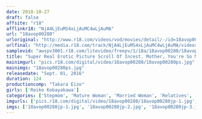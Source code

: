 ```yaml
---
date: 2018-10-27
draft: false
affsite: "r18"
afflinkr18: "NjA4LjEuMS4xLjAuMC4wLjAuMA"
url: "18avop00280"
urloriginal: "http://www.r18.com/videos/vod/movies/detail/-/id=18avop00280"
urlfinal: "http://media.r18.com/track/NjA4LjEuMS4xLjAuMC4wLjAuMA/videos/vod/movies/detail/-/id=18avop00280"
samplevid: "awspv3001.r18.com/litevideo/freepv/1/18a/18avop00280/18avop00280_dmb_w.mp4"
title: "Super Real Erotic Picture Scroll Of Incest. Mother, You're So Much Better Than My Wife... Reiko Kobayakawa"
mainimgurl: "pics.r18.com/digital/video/18avop00280/18avop00280ps.jpg"
mainimgs: "18avop00280ps.jpg"
releasedate: "Sept. 01, 2016"
duration: 124
productioncomp: "Takara Eizo"
girls: ['Reiko Kobayakawa']
categories: ['Stepmom', 'Mature Woman', 'Married Woman', 'Relatives', 'Featured Actress', 'Cheating Wife', 'Hi-Def', 'AV OPEN 2016 Wives & Mature Women Division']
imgurls: ['pics.r18.com/digital/video/18avop00280/18avop00280jp-1.jpg', 'pics.r18.com/digital/video/18avop00280/18avop00280jp-2.jpg', 'pics.r18.com/digital/video/18avop00280/18avop00280jp-3.jpg', 'pics.r18.com/digital/video/18avop00280/18avop00280jp-4.jpg', 'pics.r18.com/digital/video/18avop00280/18avop00280jp-5.jpg', 'pics.r18.com/digital/video/18avop00280/18avop00280jp-6.jpg', 'pics.r18.com/digital/video/18avop00280/18avop00280jp-7.jpg', 'pics.r18.com/digital/video/18avop00280/18avop00280jp-8.jpg', 'pics.r18.com/digital/video/18avop00280/18avop00280jp-9.jpg', 'pics.r18.com/digital/video/18avop00280/18avop00280jp-10.jpg', 'pics.r18.com/digital/video/18avop00280/18avop00280jp-11.jpg', 'pics.r18.com/digital/video/18avop00280/18avop00280jp-12.jpg', 'pics.r18.com/digital/video/18avop00280/18avop00280jp-13.jpg', 'pics.r18.com/digital/video/18avop00280/18avop00280jp-14.jpg', 'pics.r18.com/digital/video/18avop00280/18avop00280jp-15.jpg', 'pics.r18.com/digital/video/18avop00280/18avop00280jp-16.jpg', 'pics.r18.com/digital/video/18avop00280/18avop00280jp-17.jpg', 'pics.r18.com/digital/video/18avop00280/18avop00280jp-18.jpg', 'pics.r18.com/digital/video/18avop00280/18avop00280jp-19.jpg', 'pics.r18.com/digital/video/18avop00280/18avop00280jp-20.jpg']
imgs: ['18avop00280jp-1.jpg', '18avop00280jp-2.jpg', '18avop00280jp-3.jpg', '18avop00280jp-4.jpg', '18avop00280jp-5.jpg', '18avop00280jp-6.jpg', '18avop00280jp-7.jpg', '18avop00280jp-8.jpg', '18avop00280jp-9.jpg', '18avop00280jp-10.jpg', '18avop00280jp-11.jpg', '18avop00280jp-12.jpg', '18avop00280jp-13.jpg', '18avop00280jp-14.jpg', '18avop00280jp-15.jpg', '18avop00280jp-16.jpg', '18avop00280jp-17.jpg', '18avop00280jp-18.jpg', '18avop00280jp-19.jpg', '18avop00280jp-20.jpg']
---
```

